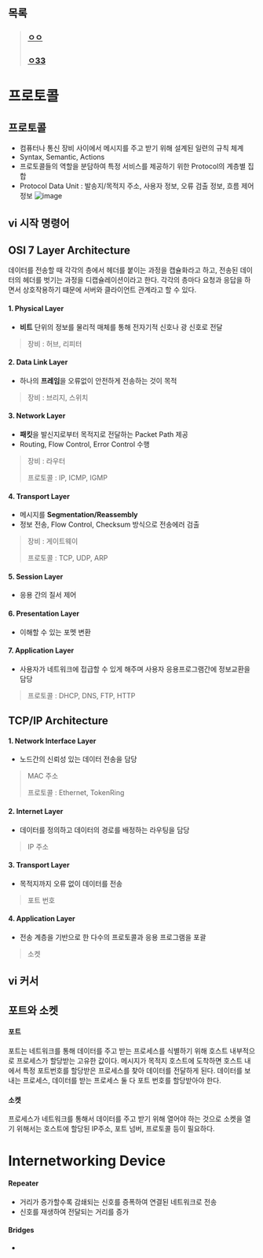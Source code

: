 ## 목록
> ### [ㅇㅇ](#vi-시작-명령어)
> ### [ㅇ33](#vi-커서-명령어)
프로토콜
======

## 프로토콜
* 컴퓨터나 통신 장비 사이에서 메시지를 주고 받기 위해 설계된 일련의 규칙 체계
* Syntax, Semantic, Actions
* 프로토콜들의 역할을 분담하여 특정 서비스를 제공하기 위한 Protocol의 계층별 집합 
* Protocol Data Unit : 발송지/목적지 주소, 사용자 정보, 오류 검출 정보, 흐름 제어 정보
![image](https://user-images.githubusercontent.com/64197428/126431981-3f6acb48-fee7-4f79-9bd8-8dcfd17e4e43.png)
## vi 시작 명령어

## OSI 7 Layer Architecture
데이터를 전송할 때 각각의 층에서 헤더를 붙이는 과정을 캡슐화라고 하고, 전송된 데이터의 헤더를 벗기는 과정을 디캡슐레이션이라고 한다. 각각의 층마다 요청과 응답을 하면서 상호작용하기 떄문에 서버와 클라이언트 관계라고 할 수 있다. 
#### 1. Physical Layer
* **비트** 단위의 정보를 물리적 매체를 통해 전자기적 신호나 광 신호로 전달
> 장비 : 허브, 리피터
#### 2. Data Link Layer
* 하나의 **프레임**을 오류없이 안전하게 전송하는 것이 목적
> 장비 : 브리지, 스위치
#### 3. Network Layer
* **패킷**을 발신지로부터 목적지로 전달하는 Packet Path 제공
* Routing, Flow Control, Error Control 수행
> 장비 : 라우터
> 
> 프로토콜 : IP, ICMP, IGMP
#### 4. Transport Layer
* 메시지를 **Segmentation/Reassembly**
* 정보 전송, Flow Control, Checksum 방식으로 전송에러 검출
> 장비 : 게이트웨이
> 
> 프로토콜 : TCP, UDP, ARP
#### 5. Session Layer
* 응용 간의 질서 제어
#### 6. Presentation Layer
* 이해할 수 있는 포멧 변환
#### 7. Application Layer
* 사용자가 네트워크에 접급할 수 있게 해주며 사용자 응용프로그램간에 정보교환을 담당
> 프로토콜 : DHCP, DNS, FTP, HTTP
## TCP/IP Architecture
#### 1. Network Interface Layer
* 노드간의 신뢰성 있는 데이터 전송을 담당
> MAC 주소
>
> 프로토콜 : Ethernet, TokenRing
#### 2. Internet Layer
* 데이터를 정의하고 데이터의 경로를 배정하는 라우팅을 담당
> IP 주소
#### 3. Transport Layer
* 목적지까지 오류 없이 데이터를 전송
> 포트 번호
#### 4. Application Layer
* 전송 계층을 기반으로 한 다수의 프로토콜과 응용 프로그램을 포괄
> 소켓
## vi 커서 
## 포트와 소켓
#### 포트
포트는 네트워크를 통해 데이터를 주고 받는 프로세스를 식별하기 위해 호스트 내부적으로 프로세스가 할당받는 고유한 값이다. 메시지가 목적지 호스트에 도착하면 호스트 내에서 특정 포트번호를 할당받은 프로세스를 찾아 데이터를 전달하게 된다. 데이터를 보내는 프로세스, 데이터를 받는 프로세스 둘 다 포트 번호를 할당받아야 한다.
#### 소켓
프로세스가 네트워크를 통해서 데이터를 주고 받기 위해 열어야 하는 것으로 소켓을 열기 위해서는 호스트에 할당된 IP주소, 포트 넘버, 프로토콜 등이 필요하다. 

Internetworking Device
=====================
#### Repeater
* 거리가 증가할수록 감쇄되는 신호를 증폭하여 연결된 네트워크로 전송
* 신호를 재생하여 전달되는 거리를 증가
#### Bridges
* 
